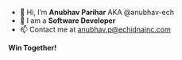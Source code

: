 - 👋 Hi, I’m **Anubhav Parihar** AKA @anubhav-ech
- 💼 I am a **Software Developer**
- 📫 Contact me at [anubhav.p@echidnainc.com](mailto:anubhav.p@echidnainc.com)

**Win Together!**
